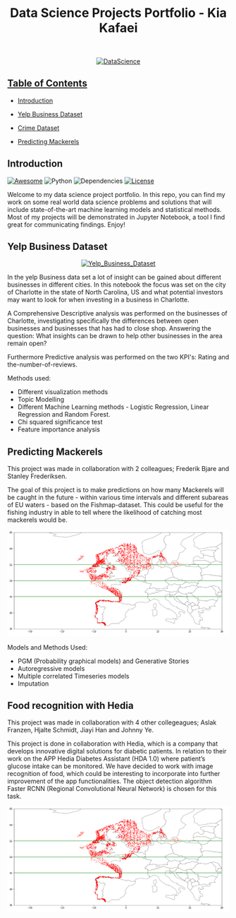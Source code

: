 


<h1 align="center"> Data Science Projects Portfolio - Kia Kafaei </h1> <br>
<p align="center">
  <a href="https://github.com/KiaKafaei1/data_science_portfolio">
    <img alt="DataScience" title="DataScience" src="https://upload.wikimedia.org/wikipedia/commons/4/44/DataScienceDisciplines.png"
  </a>
</p>


<!-- 
## Welcome!
![image](https://github.com/KiaKafaei1/Data_Science_Portfolio/blob/master/quote_datascience.jpg)
-->


## Table of Contents
- [Introduction](#introduction)

- [Yelp Business Dataset](https://github.com/KiaKafaei1/Data_Science_Portfolio/blob/master/Yelp_Business_Dataset/Business_analysis_of_Yelp.ipynb)
- [Crime Dataset](https://github.com/KiaKafaei1/Data_Science_Portfolio/blob/master/Crime_Data/Assignment1.ipynb)
- [Predicting Mackerels](https://github.com/KiaKafaei1/Data_Science_Portfolio/blob/master/Predicting_Mackerels/Notebook_Pyro_Kia_Stanley_Frederik.ipynb)

## Introduction
[![Awesome](https://cdn.rawgit.com/sindresorhus/awesome/d7305f38d29fed78fa85652e3a63e154dd8e8829/media/badge.svg)](https://github.com/KevinLiao159/MyDataSciencePortfolio)
![Python](https://img.shields.io/badge/python-v3.6+-blue.svg)
![Dependencies](https://img.shields.io/badge/dependencies-up%20to%20date-brightgreen.svg)
[![License](https://img.shields.io/badge/license-MIT-blue.svg)](https://opensource.org/licenses/MIT)

Welcome to my data science project portfolio. In this repo, you can find my work on some real world data science problems and solutions that will include state-of-the-art machine learning models and statistical methods. Most of my projects will be demonstrated in Jupyter Notebook, a tool I find great for communicating findings. Enjoy! 


## Yelp Business Dataset
<p align="center">
  <a href="https://github.com/KiaKafaei1/Data_Science_Portfolio/tree/master/Yelp_Business_Dataset">
    <img alt="Yelp_Business_Dataset" title="Yelp Business Dataset" src="https://upload.wikimedia.org/wikipedia/commons/a/ad/Yelp_Logo.svg">
  </a>
</p>

In the yelp Business data set a lot of insight can be gained about different businesses
in different cities. In this notebook the focus was set on the city of Charlotte in the
state of North Carolina, US and what potential investors may want to look for when
investing in a business in Charlotte.

A Comprehensive Descriptive analysis was performed on the businesses of Charlotte, investigating specifically
the differences between open businesses and businesses that has had to close shop. Answering the question: What insights can be drawn 
to help other businesses in the area remain open? 

Furthermore Predictive analysis was performed on the two KPI's:  Rating and the-number-of-reviews. 

Methods used: 
- Different visualization methods 
- Topic Modelling
- Different Machine Learning methods - Logistic Regression, Linear Regression and Random Forest.
- Chi squared significance test
- Feature importance analysis

## Predicting Mackerels
This project was made in collaboration with 2 colleagues; Frederik Bjare and Stanley Frederiksen.

The goal of this project is to make predictions on how many Mackerels will be caught
in the future - within various time intervals and different subareas of EU waters -
based on the Fishmap-dataset. This could be useful for the fishing industry in able
to tell where the likelihood of catching most mackerels would be.

![image](https://github.com/KiaKafaei1/Data_Science_Portfolio/blob/master/Predicting_Mackerels/Map_of_Mackerels.PNG)

Models and Methods Used:
- PGM (Probability graphical models) and Generative Stories
- Autoregressive models
- Multiple correlated Timeseries models
- Imputation


## Food recognition with Hedia
This project was made in collaboration with 4 other collegeagues; Aslak Franzen, Hjalte Schmidt, Jiayi Han and Johnny Ye. 

This project is done in collaboration with Hedia, which is a
company that develops innovative digital solutions for diabetic
patients. In relation to their work on the APP Hedia
Diabetes Assistant (HDA 1.0) where patient’s glucose intake
can be monitored. We have decided to work with image recognition
of food, which could be interesting to incorporate into
further improvement of the app functionalities. The object
detection algorithm Faster RCNN (Regional Convolutional
Neural Network) is chosen for this task.

![image](https://github.com/KiaKafaei1/Data_Science_Portfolio/blob/master/Predicting_Mackerels/Map_of_Mackerels.PNG)
